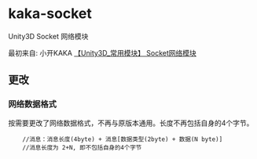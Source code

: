 # kaka-socket
Unity3D Socket 网络模块

最初来自: 小开KAKA [【Unity3D_常用模块】 Socket网络模块](https://blog.csdn.net/Claine/article/details/52374546)

## 更改

### 网络数据格式

按需要更改了网络数据格式，不再与原版本通用。长度不再包括自身的4个字节。
```
    //消息：消息长度(4byte) + 消息[数据类型(2byte) + 数据(N byte)]
    //消息长度为 2+N, 即不包括自身的4个字节
```

